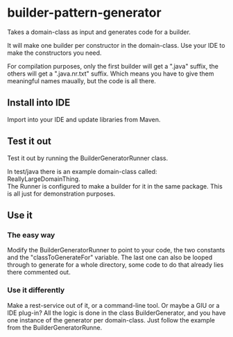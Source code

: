 # builder-pattern-generator
Takes a domain-class as input and generates code for a builder.
<p>
It will make one builder per constructor in the domain-class. Use your IDE to make the constructors you need.
<p>
For compilation purposes, only the first builder will get a ".java" suffix, the others will get a ".java.nr.txt" suffix. Which means you have to give them meaningful names maually, but the code is all there.

<h2>Install into IDE</h2>
Import into your IDE and update libraries from Maven.

<h2>Test it out</h2>
Test it out by running the BuilderGeneratorRunner class.

In test/java there is an example domain-class called: ReallyLargeDomainThing.
<br>
The Runner is configured to make a builder for it in the same package. This is all just for demonstration purposes.


<h2>Use it</2>
<h3>The easy way</h3>
Modify the BuilderGeneratorRunner to point to your code, the two constants and the "classToGenerateFor" variable. The last one can also be looped through to generate for a whole directory, some code to do that already lies there commented out.

<h3>Use it differently</h3>
Make a rest-service out of it, or a command-line tool. Or maybe a GIU or a IDE plug-in?
All the logic is done in the class BuilderGenerator, and you have one instance of the generator per domain-class. Just follow the example from the BuilderGeneratorRunne.
